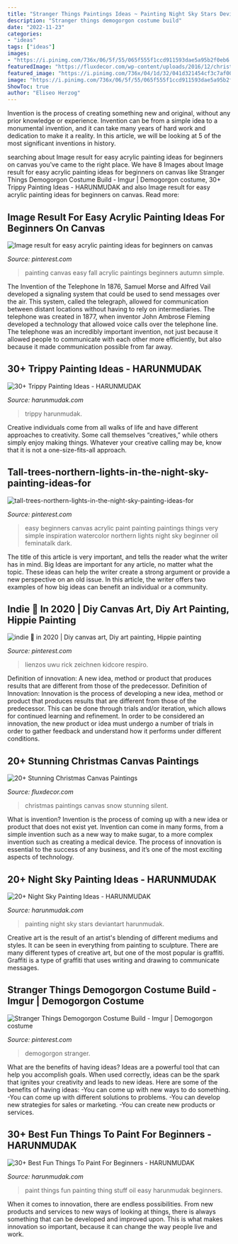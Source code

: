 ```yaml
---
title: "Stranger Things Paintings Ideas ~ Painting Night Sky Stars Deviantart Harunmudak"
description: "Stranger things demogorgon costume build"
date: "2022-11-23"
categories:
- "ideas"
tags: ["ideas"]
images:
- "https://i.pinimg.com/736x/06/5f/55/065f555f1ccd911593dae5a95b2f0eb6.jpg"
featuredImage: "https://fluxdecor.com/wp-content/uploads/2016/12/christmas-canvas-paintings/4-christmas-canvas-paintings.jpg"
featured_image: "https://i.pinimg.com/736x/04/1d/32/041d321454cf3c7af00d43973e76c1e3.jpg"
image: "https://i.pinimg.com/736x/06/5f/55/065f555f1ccd911593dae5a95b2f0eb6.jpg"
ShowToc: true
author: "Eliseo Herzog"
---
```



Invention is the process of creating something new and original, without any prior knowledge or experience. Invention can be from a simple idea to a monumental invention, and it can take many years of hard work and dedication to make it a reality. In this article, we will be looking at 5 of the most significant inventions in history.

	

		
searching about Image result for easy acrylic painting ideas for beginners on canvas you've came to the right place. We have 8 Images about Image result for easy acrylic painting ideas for beginners on canvas like Stranger Things Demogorgon Costume Build - Imgur | Demogorgon costume, 30+ Trippy Painting Ideas - HARUNMUDAK and also Image result for easy acrylic painting ideas for beginners on canvas. Read more:
		
    
## Image Result For Easy Acrylic Painting Ideas For Beginners On Canvas

<img loading=lazy src="https://i.pinimg.com/736x/82/a1/ea/82a1eac63c61932e11073f2a6dbd1a37.jpg" onerror="this.onerror=null;this.src='https://tse1.mm.bing.net/th?id=OIP.zh0w36b4GHFBcqt6D7n28QHaKQ&amp;pid=15.1';" alt="Image result for easy acrylic painting ideas for beginners on canvas">

_Source: pinterest.com_

>painting canvas easy fall acrylic paintings beginners autumn simple. 

	

The Invention of the Telephone
In 1876, Samuel Morse and Alfred Vail developed a signaling system that could be used to send messages over the air. This system, called the telegraph, allowed for communication between distant locations without having to rely on intermediaries. The telephone was created in 1877, when inventor John Ambrose Fleming developed a technology that allowed voice calls over the telephone line. The telephone was an incredibly important invention, not just because it allowed people to communicate with each other more efficiently, but also because it made communication possible from far away.

    
## 30+ Trippy Painting Ideas - HARUNMUDAK

<img loading=lazy src="https://www.harunmudak.com/wp-content/uploads/2020/07/trippy-painting-14-765x1024.jpg" onerror="this.onerror=null;this.src='https://tse2.mm.bing.net/th?id=OIP.sLXAGUU-5yG6COZAEYO7WAHaJ6&amp;pid=15.1';" alt="30+ Trippy Painting Ideas - HARUNMUDAK">

_Source: harunmudak.com_

>trippy harunmudak. 

	

Creative individuals come from all walks of life and have different approaches to creativity. Some call themselves “creatives,” while others simply enjoy making things. Whatever your creative calling may be, know that it is not a one-size-fits-all approach.

    
## Tall-trees-northern-lights-in-the-night-sky-painting-ideas-for

<img loading=lazy src="https://i.pinimg.com/736x/06/5f/55/065f555f1ccd911593dae5a95b2f0eb6.jpg" onerror="this.onerror=null;this.src='https://tse2.mm.bing.net/th?id=OIP.DC_mVFfCQW-OYzlcigJbSQHaJ4&amp;pid=15.1';" alt="tall-trees-northern-lights-in-the-night-sky-painting-ideas-for">

_Source: pinterest.com_

>easy beginners canvas acrylic paint painting paintings things very simple inspiration watercolor northern lights night sky beginner oil feminatalk dark. 

	

The title of this article is very important, and tells the reader what the writer has in mind.
Big Ideas are important for any article, no matter what the topic. These ideas can help the writer create a strong argument or provide a new perspective on an old issue. In this article, the writer offers two examples of how big ideas can benefit an individual or a community.

    
## Indie 🍄 In 2020 | Diy Canvas Art, Diy Art Painting, Hippie Painting

<img loading=lazy src="https://i.pinimg.com/736x/04/1d/32/041d321454cf3c7af00d43973e76c1e3.jpg" onerror="this.onerror=null;this.src='https://tse3.mm.bing.net/th?id=OIP.bG1JmRkMQk9zE0Sk3nJGPAHaJ3&amp;pid=15.1';" alt="indie 🍄 in 2020 | Diy canvas art, Diy art painting, Hippie painting">

_Source: pinterest.com_

>lienzos uwu rick zeichnen kidcore respiro. 

	

Definition of innovation: A new idea, method or product that produces results that are different from those of the predecessor.
Definition of Innovation: 
Innovation is the process of developing a new idea, method or product that produces results that are different from those of the predecessor. This can be done through trials and/or iteration, which allows for continued learning and refinement. In order to be considered an innovation, the new product or idea must undergo a number of trials in order to gather feedback and understand how it performs under different conditions.

    
## 20+ Stunning Christmas Canvas Paintings

<img loading=lazy src="https://fluxdecor.com/wp-content/uploads/2016/12/christmas-canvas-paintings/4-christmas-canvas-paintings.jpg" onerror="this.onerror=null;this.src='https://tse1.mm.bing.net/th?id=OIP.zHBcYno4lPKcd8sLarLK8wHaJi&amp;pid=15.1';" alt="20+ Stunning Christmas Canvas Paintings">

_Source: fluxdecor.com_

>christmas paintings canvas snow stunning silent. 

	

What is invention?
Invention is the process of coming up with a new idea or product that does not exist yet. Invention can come in many forms, from a simple invention such as a new way to make sugar, to a more complex invention such as creating a medical device. The process of innovation is essential to the success of any business, and it’s one of the most exciting aspects of technology.

    
## 20+ Night Sky Painting Ideas - HARUNMUDAK

<img loading=lazy src="https://harunmudak.com/wp-content/uploads/2020/07/Night-Sky-Painting-3-1-512x1024.jpg" onerror="this.onerror=null;this.src='https://tse4.mm.bing.net/th?id=OIP.uD7O1oVI8zE3DOk3Y-oBpgHaO0&amp;pid=15.1';" alt="20+ Night Sky Painting Ideas - HARUNMUDAK">

_Source: harunmudak.com_

>painting night sky stars deviantart harunmudak. 

	

Creative art is the result of an artist's blending of different mediums and styles. It can be seen in everything from painting to sculpture. There are many different types of creative art, but one of the most popular is graffiti. Graffiti is a type of graffiti that uses writing and drawing to communicate messages.

    
## Stranger Things Demogorgon Costume Build - Imgur | Demogorgon Costume

<img loading=lazy src="https://i.pinimg.com/736x/d5/cb/89/d5cb892e16004ec3ecc50a167c0e348a.jpg" onerror="this.onerror=null;this.src='https://tse4.mm.bing.net/th?id=OIP.niBke-LMzxloBI3aWzaaEwHaJ3&amp;pid=15.1';" alt="Stranger Things Demogorgon Costume Build - Imgur | Demogorgon costume">

_Source: pinterest.com_

>demogorgon stranger. 

	

What are the benefits of having ideas?
Ideas are a powerful tool that can help you accomplish goals. When used correctly, ideas can be the spark that ignites your creativity and leads to new ideas. Here are some of the benefits of having ideas: 
-You can come up with new ways to do something. 
-You can come up with different solutions to problems. 
-You can develop new strategies for sales or marketing. 
-You can create new products or services.

    
## 30+ Best Fun Things To Paint For Beginners - HARUNMUDAK

<img loading=lazy src="https://www.harunmudak.com/wp-content/uploads/2020/05/fun-things-to-paint-easy-27-768x1024.jpg" onerror="this.onerror=null;this.src='https://tse1.mm.bing.net/th?id=OIP.MFhZjB5iKEnT4hckL1iPEgHaJ4&amp;pid=15.1';" alt="30+ Best Fun Things To Paint For Beginners - HARUNMUDAK">

_Source: harunmudak.com_

>paint things fun painting thing stuff oil easy harunmudak beginners. 

	

When it comes to innovation, there are endless possibilities. From new products and services to new ways of looking at things, there is always something that can be developed and improved upon. This is what makes innovation so important, because it can change the way people live and work.

